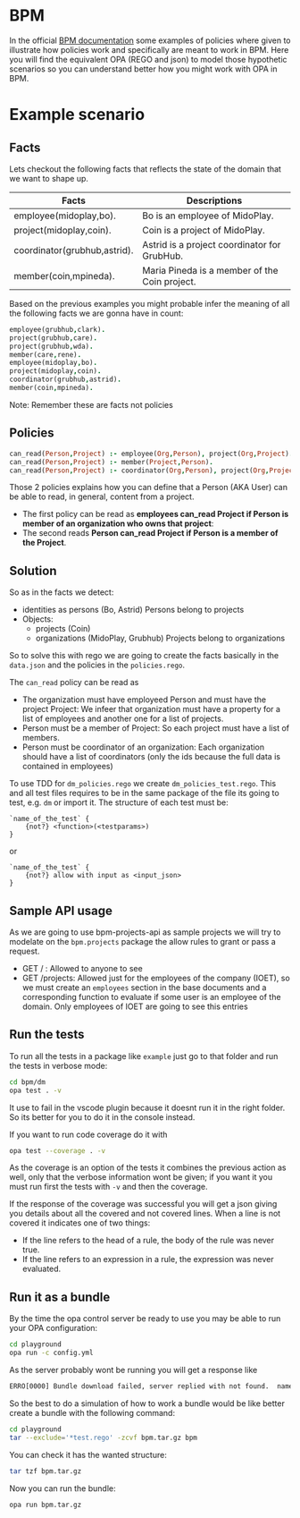 BPM 
====
In the official [BPM documentation](https://docs.google.com/document/d/1xyiHfktEbanPXMa71K_6a1zzTZGbVe7urMlEqV1lvqo/edit?ts=5bc61b2e#heading=h.i31whztravs3) 
some examples of policies where given to illustrate how policies work and specifically are meant to work in BPM. Here you will find the equivalent 
OPA (REGO and json) to model those hypothetic scenarios so you can understand better how you might work with OPA in BPM.

Example scenario
================

## Facts

Lets checkout the following facts that reflects the state of the domain that we want to shape up.

| Facts                        | Descriptions                                 |
|------------------------------|----------------------------------------------|
| employee(midoplay,bo).       | Bo is an employee of MidoPlay.               |
| project(midoplay,coin).      | Coin is a project of MidoPlay.               |
| coordinator(grubhub,astrid). | Astrid is a project coordinator for GrubHub. |
| member(coin,mpineda).        | Maria Pineda is a member of the Coin project.|

Based on the previous examples you might probable infer the meaning of all the following facts we are gonna have
in count:

```prolog
employee(grubhub,clark).
project(grubhub,care).
project(grubhub,wda).
member(care,rene).
employee(midoplay,bo).
project(midoplay,coin).
coordinator(grubhub,astrid).
member(coin,mpineda).
```

Note: Remember these are facts not policies

## Policies

```prolog
can_read(Person,Project) :- employee(Org,Person), project(Org,Project).
can_read(Person,Project) :- member(Project,Person).
can_read(Person,Project) :- coordinator(Org,Person), project(Org,Project).
```

Those 2 policies explains how you can define that a Person (AKA User) can be able to read, in general,
content from a project.

* The first policy can be read as **employees can_read Project if Person is member of an organization who owns that project**:
* The second reads **Person can_read Project if Person is a member of the Project**.


## Solution

So as in the facts we detect:
* identities as persons (Bo, Astrid)
 Persons belong to projects
* Objects: 
   - projects (Coin)
   - organizations (MidoPlay, Grubhub) 
Projects belong to organizations

So to solve this with rego we are going to create the facts basically in the `data.json` and the policies in 
the `policies.rego`.

The `can_read` policy can be read as

* The organization must have employeed Person and must have the project Project: We infeer 
that organization must have a property for a list of employees and another one for a list of projects.
* Person must be a member of Project: So each project must have a list of members.
* Person must be coordinator of an organization: Each organization should have a list of coordinators 
(only the ids because the full data is contained in employees)

To use TDD for `dm_policies.rego` we create `dm_policies_test.rego`. This and all test files requires to be in the same package of the file its going to test, e.g. `dm` or import it. The structure of each test must be:

```
`name_of_the_test` {
    {not?} <function>(<testparams>)
}
```

or

```
`name_of_the_test` { 
    {not?} allow with input as <input_json>
}
```

## Sample API usage
As we are going to use bpm-projects-api as sample projects we will try to modelate on the `bpm.projects` package the allow rules
to grant or pass a request.

* GET / : Allowed to anyone to see
* GET /projects: Allowed just for the employees of the company (IOET), so we must create an `employees` section in the base documents and a corresponding function to evaluate if some user is an employee of the domain. Only employees of IOET are going to see this entries

## Run the tests

To run all the tests in a package like `example` just go to that folder and run the tests in verbose mode:

```bash
cd bpm/dm
opa test . -v
```
It use to fail in the vscode plugin because it doesnt run it in the right folder. So its better for you to do it in the console instead.

If you want to run code coverage do it with

```bash
opa test --coverage . -v
```
As the coverage is an option of the tests it combines the previous action as well, only that the verbose information wont be given; if you want
it you must run first the tests with `-v` and then the coverage.

If the response of the coverage was successful you will get a json giving you details about all the covered and not covered lines.
When a line is not covered it indicates one of two things:

* If the line refers to the head of a rule, the body of the rule was never true.
* If the line refers to an expression in a rule, the expression was never evaluated.

## Run it as a bundle
By the time the opa control server be ready to use you may be able to run your OPA configuration:
```bash
cd playground
opa run -c config.yml
```

As the server probably wont be running you will get a response like

```txt
ERRO[0000] Bundle download failed, server replied with not found.  name=http/dm plugin=bundle
```
So the best to do a simulation of how to work a bundle would be like better create a bundle with the following command:
```bash
cd playground
tar --exclude='*test.rego' -zcvf bpm.tar.gz bpm
```
You can check it has the wanted structure:

```bash
tar tzf bpm.tar.gz
```

Now you can run the bundle:

```bash
opa run bpm.tar.gz
```